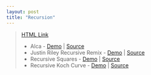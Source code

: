 ```yaml
---
layout: post
title: "Recursion"
---
```

>[HTML Link](https://hgleocho.github.io/Recursion)
>
>* Alca - 
>[Demo](https://codepen.io/Alca/full/pWaZaX/) 
>| [Source](https://codepen.io/Alca/pen/pWaZaX/right)
>* Justin Riley Recursive Remix - 
>[Demo](https://recursion.glitch.me/) 
>| [Source](https://glitch.com/edit/#!/recursion)
>* Recursive Squares - 
>[Demo](https://codepen.io/DonKarlssonSan/full/PJQvKG) 
>| [Source](https://codepen.io/DonKarlssonSan/pen/PJQvKG)
>* Recursive Koch Curve - 
>[Demo](https://codepen.io/DonKarlssonSan/full/yzjywa) 
>| [Source](https://codepen.io/DonKarlssonSan/pen/yzjywa)